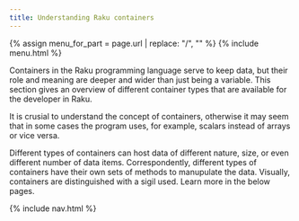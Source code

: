 ```yaml
---
title: Understanding Raku containers
---
```


{% assign menu_for_part = page.url | replace: "/", "" %}
{% include menu.html %}

Containers in the Raku programming language serve to keep data, but their role and meaning are deeper and wider than just being a variable. This section gives an overview of different container types that are available for the developer in Raku.

It is crusial to understand the concept of containers, otherwise it may seem that in some cases the program uses, for example, scalars instead of arrays or vice versa.

Different types of containers can host data of different nature, size, or even different number of data items. Correspondently, different types of containers have their own sets of methods to manupulate the data. Visually, containers are distinguished with a sigil used. Learn more in the below pages.

{% include nav.html %}
